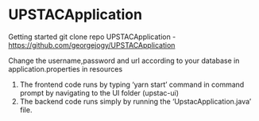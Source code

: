 # UPSTACApplication
Getting started
git clone repo UPSTACApplication - https://github.com/georgejogy/UPSTACApplication

Change the username,password and url according to your database in application.properties in resources

1. The frontend code runs by typing ‘yarn start’ command in command prompt by navigating to the UI folder (upstac-ui)
2. The backend code runs simply by running the ‘UpstacApplication.java’ file.
